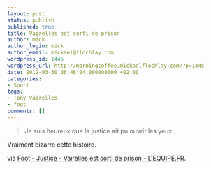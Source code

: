 ```yaml
---
layout: post
status: publish
published: true
title: Vairelles est sorti de prison
author: mick
author_login: mick
author_email: mickael@flochlay.com
wordpress_id: 1445
wordpress_url: http://morningcoffee.mickaelflochlay.com/?p=1445
date: 2012-03-30 06:46:04.000000000 +02:00
categories:
- Sport
tags:
- Tony Vairelles
- foot
comments: []
---
```

<blockquote>Je suis heureux que la justice ait pu ouvrir les yeux</blockquote>
Vraiment bizarre cette histoire.

via <a href="http://www.lequipe.fr/Football/Actualites/Vairelles-est-sorti-de-prison/273229">Foot - Justice - Vairelles est sorti de prison - L'EQUIPE.FR</a>.
